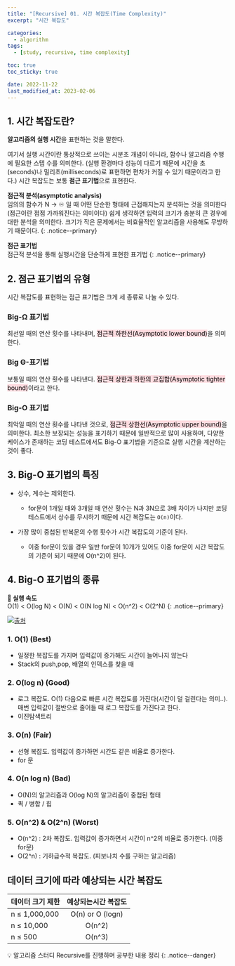 ```yaml
---
title: "[Recursive] 01. 시간 복잡도(Time Complexity)"
excerpt: "시간 복잡도"

categories:
  - algorithm
tags:
  - [study, recursive, time complexity]

toc: true
toc_sticky: true

date: 2022-11-22
last_modified_at: 2023-02-06
---
```


## 1. 시간 복잡도란?

<b>알고리즘의 실행 시간</b>을 표현하는 것을 말한다.

여기서 실행 시간이란 통상적으로 쓰이는 시분초 개념이 아니라, 함수나 알고리즘 수행에 필요한 스텝 수를 의미한다. (실행 환경마다 성능이 다르기 때문에 시간을 초(seconds)나 밀리초(milliseconds)로 표현하면 편차가 커질 수 있기 때문이라고 한다.)
시간 복잡도는 보통 **점근 표기법**으로 표현한다.

**점근적 분석(asymptotic analysis)** <br />
임의의 함수가 N → ♾️ 일 때 어떤 단순한 형태에 근접해지는지 분석하는 것을 의미한다(점근이란 점점 가까워진다는 의미이다)
쉽게 생각하면 입력의 크기가 충분히 큰 경우에 대한 분석을 의미한다. 크기가 작은 문제에서는 비효율적인 알고리즘을 사용해도 무방하기 때문이다.
{: .notice--primary}

**점근 표기법** <br/>
점근적 분석을 통해 실행시간을 단순하게 표현한 표기법
{: .notice--primary}

## 2. 점근 표기법의 유형

시간 복잡도를 표현하는 점근 표기법은 크게 세 종류로 나눌 수 있다.

### Big-Ω 표기법

최선일 때의 연산 횟수를 나타내며, <mark style='background-color: #ffdce0'>점근적 하한선(Asymptotic lower bound)</mark>을 의미한다.

### Big Θ-표기법

보통일 때의 연산 횟수를 나타낸다. <mark style='background-color: #ffdce0'>점근적 상한과 하한의 교집합(Asymptotic tighter bound)</mark>이라고 한다.

### Big-O 표기법

최악일 때의 연산 횟수를 나타낸 것으로, <mark style='background-color: #ffdce0'>점근적 상한선(Asymptotic upper bound)</mark>을 의미한다. 최소한 보장되는 성능을 표기하기 때문에 일반적으로 많이 사용하며, 다양한 케이스가 존재하는 코딩 테스트에서도 Big-O 표기법을 기준으로 실행 시간을 계산하는 것이 좋다.

## 3. Big-O 표기법의 특징

- 상수, 계수는 제외한다.

  - for문이 1개일 때와 3개일 때 연산 횟수는 N과 3N으로 3배 차이가 나지만 코딩 테스트에서 상수를 무시하기 때문에 시간 복잡도는 `O(n)`이다.

- 가장 많이 중첩된 반복문의 수행 횟수가 시간 복잡도의 기준이 된다.

  - 이중 for문이 있을 경우 일반 for문이 10개가 있어도 이중 for문이 시간 복잡도의 기준이 되기 때문에 O(n^2)이 된다.

## 4. Big-O 표기법의 종류

**🔖 실행 속도** <br/>
O(1) < O(log N) < O(N) < O(N log N) < O(n^2) < O(2^N)
{: .notice--primary}

![](https://velog.velcdn.com/images/sena-22/post/c7e2c3ae-2046-475a-a694-e3358ec335a7/image.png)[출처](https://www.freecodecamp.org/news/big-o-cheat-sheet-time-complexity-chart/)

### 1. O(1) (Best)

- 일정한 복잡도를 가지며 입력값이 증가해도 시간이 늘어나지 않는다
- Stack의 push,pop, 배열의 인덱스를 찾을 때

### 2. O(log n) (Good)

- 로그 복잡도. O(1) 다음으로 빠른 시간 복잡도를 가진다(시간이 덜 걸린다는 의미..). 매번 입력값이 절반으로 줄어들 때 로그 복잡도를 가진다고 한다.
- 이진탐색트리

### 3. O(n) (Fair)

- 선형 복잡도. 입력값이 증가하면 시간도 같은 비율로 증가한다.
- for 문

### 4. O(n log n) (Bad)

- O(N)의 알고리즘과 O(log N)의 알고리즘이 중첩된 형태
- 퀵 / 병합 / 힙

### 5. O(n^2) & O(2^n) (Worst)

- O(n^2) : 2차 복잡도. 입력값이 증가하면서 시간이 n^2의 비율로 증가한다. (이중 for문)
- O(2^n) : 기하급수적 복잡도. (피보나치 수를 구하는 알고리즘)

## 데이터 크기에 따라 예상되는 시간 복잡도

| 데이터 크기 제한 | 예상되는시간 복잡도 |
| :--------------- | :-----------------: |
| n ≤ 1,000,000    |  O(n) or O (logn)   |
| n ≤ 10,000       |       O(n^2)        |
| n ≤ 500          |       O(n^3)        |

💡 알고리즘 스터디 Recursive를 진행하며 공부한 내용 정리
{: .notice--danger}
